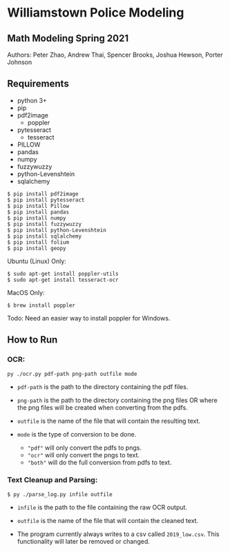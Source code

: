 # Williamstown Police Modeling
## Math Modeling Spring 2021
Authors: Peter Zhao, Andrew Thai, Spencer Brooks, Joshua Hewson, Porter Johnson

## Requirements
- python 3+
- pip
- pdf2image
    - poppler
- pytesseract
    - tesseract
- PILLOW
- pandas
- numpy
- fuzzywuzzy
- python-Levenshtein
- sqlalchemy

```
$ pip install pdf2image
$ pip install pytesseract
$ pip install Pillow
$ pip install pandas
$ pip install numpy
$ pip install fuzzywuzzy
$ pip install python-Levenshtein
$ pip install sqlalchemy
$ pip install folium
$ pip install geopy
```

Ubuntu (Linux) Only:
```
$ sudo apt-get install poppler-utils
$ sudo apt-get install tesseract-ocr
```

MacOS Only:
```
$ brew install poppler
```

Todo: Need an easier way to install poppler for Windows.

## How to Run

### OCR:

```
py ./ocr.py pdf-path png-path outfile mode
```

- `pdf-path` is the path to the directory containing the pdf files.

- `png-path` is the path to the directory containing the png files OR where the png files will be created when converting from the pdfs.

- `outfile` is the name of the file that will contain the resulting text.

- `mode` is the type of conversion to be done.
    - `"pdf"` will only convert the pdfs to pngs.
    - `"ocr"` will only convert the pngs to text.
    - `"both"` will do the full conversion from pdfs to text.

### Text Cleanup and Parsing:

```
$ py ./parse_log.py infile outfile
```

- `infile` is the path to the file containing the raw OCR output.

- `outfile` is the name of the file that will contain the cleaned text.

- The program currently always writes to a csv called `2019_low.csv`. This functionality will later be removed or changed.

